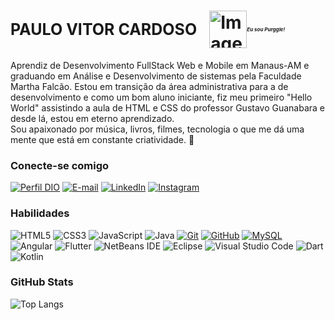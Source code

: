 <style>
  span {font-size: 30px;}
  em {font-size: 10px}
</style>
<h1 style="display: flex; align-items: center;">
    <span style="font-size: 25px; margin-right: 20px;">PAULO VITOR CARDOSO</span>
    <img style="width: 60px; vertical-align: middle;" src="" alt="Imagem">
    <em style="font-size: 8px;">Eu sou Purggle!</em>
</h1>
<p>
  Aprendiz de Desenvolvimento FullStack Web e Mobile em Manaus-AM e graduando em Análise e Desenvolvimento de sistemas pela Faculdade Martha Falcão. Estou em transição da área administrativa para a de desenvolvimento e como um bom aluno iniciante, fiz meu primeiro "Hello World" assistindo a aula de HTML e CSS do professor Gustavo Guanabara e desde lá, estou em eterno aprendizado. <br>
    Sou apaixonado por música, livros, filmes, tecnologia o que me dá uma mente que está em constante criatividade. 💜
</p>

### Conecte-se comigo
[![Perfil DIO](https://img.shields.io/badge/-Meu%20Perfil%20na%20DIO-30A3DC?style=for-the-badge&color=8900ff)](https://www.dio.me/users/victor971_pv)
[![E-mail](https://img.shields.io/badge/-Email-000?style=for-the-badge&logo=microsoft-outlook&logoColor=8900ff)](victor971.pv@gmail.com)
[![LinkedIn](https://img.shields.io/badge/-LinkedIn-000?style=for-the-badge&logo=linkedin&logoColor=8900ff)](https://www.linkedin.com/in/paulo-vitor-0197/)
[![Instagram](https://img.shields.io/badge/-Instagram-000?style=for-the-badge&logo=instagram&logoColor=8900ff&color:FFF)](https://www.instagram.com/theviittor/)


### Habilidades
![HTML5](https://img.shields.io/badge/HTML-000?style=for-the-badge&logo=html5&logoColor=8900ff)
![CSS3](https://img.shields.io/badge/CSS3-000?style=for-the-badge&logo=css3&logoColor=8900ff)
![JavaScript](https://img.shields.io/badge/JavaScript-000?style=for-the-badge&logo=javascript&logoColor=8900ff)
![Java](https://img.shields.io/badge/java-000.svg?style=for-the-badge&logo=openjdk&logoColor=8900ff)
[![Git](https://img.shields.io/badge/Git-000?style=for-the-badge&logo=git&logoColor=8900ff)](https://git-scm.com/doc) 
[![GitHub](https://img.shields.io/badge/GitHub-000?style=for-the-badge&logo=github&logoColor=8900ff)](https://docs.github.com/)
[![MySQL](https://img.shields.io/badge/mysql-000?style=for-the-badge&logo=mysql&logoColor=8900ff)](https://www.mysql.com/)
![Angular](https://img.shields.io/badge/angular-000.svg?style=for-the-badge&logo=angular&logoColor=8900ff)
![Flutter](https://img.shields.io/badge/Flutter-000.svg?style=for-the-badge&logo=Flutter&logoColor=8900ff)
![NetBeans IDE](https://img.shields.io/badge/NetBeansIDE-000.svg?style=for-the-badge&logo=apache-netbeans-ide&logoColor=8900ff)
![Eclipse](https://img.shields.io/badge/Eclipse-000.svg?style=for-the-badge&logo=Eclipse&logoColor=8900ff)
![Visual Studio Code](https://img.shields.io/badge/Visual%20Studio%20Code-000.svg?style=for-the-badge&logo=visual-studio-code&logoColor=8900ff)
![Dart](https://img.shields.io/badge/dart-000.svg?style=for-the-badge&logo=dart&logoColor=8900ff)
![Kotlin](https://img.shields.io/badge/kotlin-000.svg?style=for-the-badge&logo=kotlin&logoColor=8900ff)

### GitHub Stats
![Top Langs](https://github-readme-stats-git-masterrstaa-rickstaa.vercel.app/api/top-langs/?username=Paulovittor&bg_color=000&border_color=8900ff&title_color=&text_color=FFF)